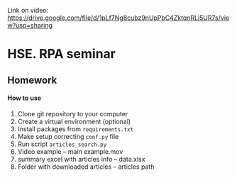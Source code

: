 Link on video: https://drive.google.com/file/d/1pLf7Ng8cubz9nUpPbC4ZktqnRLj5UR7s/view?usp=sharing

# HSE. RPA seminar 

## Homework
#### How to use

1. Clone git repository to your computer
2. Create a virtual environment (optional)
3. Install packages from ```requirements.txt```
4. Make setup correcting ```conf.py``` file
5. Run script ```articles_search.py```
6. Video example – main example.mov
7. summary excel with articles info – data.xlsx
8. Folder with downloaded articles – articles path

